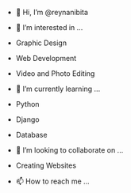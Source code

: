 - 👋 Hi, I’m @reynanibita

- 👀 I’m interested in ...
- Graphic Design
- Web Development
- Video and Photo Editing
     
- 🌱 I’m currently learning ...
- Python
- Django
- Database
     
- 💞️ I’m looking to collaborate on ...
- Creating Websites
     
- 📫 How to reach me ...

<!---
reynanibita/reynanibita is a ✨ special ✨ repository because its `README.md` (this file) appears on your GitHub profile.
You can click the Preview link to take a look at your changes.
--->

